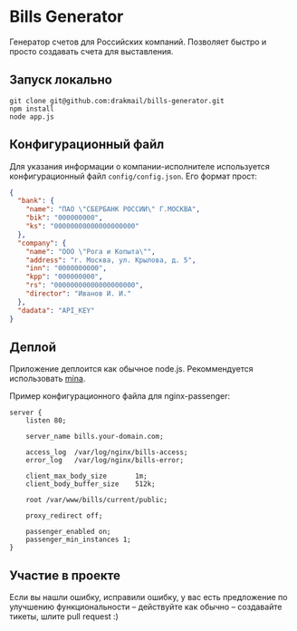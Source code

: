 # Bills Generator

Генератор счетов для Российских компаний. Позволяет быстро и просто создавать счета для выставления.

## Запуск локально

```
git clone git@github.com:drakmail/bills-generator.git
npm install
node app.js
```

## Конфигурационный файл

Для указания информации о компании-исполнителе используется конфигурационный файл `config/config.json`. Его формат прост:

```json
{
  "bank": {
    "name": "ПАО \"СБЕРБАНК РОССИИ\" Г.МОСКВА",
    "bik": "000000000",
    "ks": "00000000000000000000"
  },
  "company": {
    "name": "ООО \"Рога и Копыта\"",
    "address": "г. Москва, ул. Крылова, д. 5",
    "inn": "0000000000",
    "kpp": "000000000",
    "rs": "00000000000000000000",
    "director": "Иванов И. И."
  },
  "dadata": "API_KEY"
}
```

## Деплой

Приложение деплоится как обычное node.js. Рекоммендуется использовать [mina](https://github.com/CenturyUna/mina).

Пример конфигурационного файла для nginx-passenger:

```
server {
    listen 80;

    server_name bills.your-domain.com;

    access_log  /var/log/nginx/bills-access;
    error_log   /var/log/nginx/bills-error;

    client_max_body_size       1m;
    client_body_buffer_size    512k;

    root /var/www/bills/current/public;

    proxy_redirect off;

    passenger_enabled on;
    passenger_min_instances 1;
}
```

## Участие в проекте

Если вы нашли ошибку, исправили ошибку, у вас есть предложение по улучшению функциональности – действуйте как обычно – создавайте тикеты, шлите pull request :)
